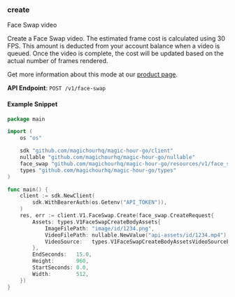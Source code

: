 
### create <a name="create"></a>
Face Swap video

Create a Face Swap video. The estimated frame cost is calculated using 30 FPS. This amount is deducted from your account balance when a video is queued. Once the video is complete, the cost will be updated based on the actual number of frames rendered.
  
Get more information about this mode at our [product page](/products/face-swap).
  

**API Endpoint**: `POST /v1/face-swap`

#### Example Snippet

```go
package main

import (
	os "os"

	sdk "github.com/magichourhq/magic-hour-go/client"
	nullable "github.com/magichourhq/magic-hour-go/nullable"
	face_swap "github.com/magichourhq/magic-hour-go/resources/v1/face_swap"
	types "github.com/magichourhq/magic-hour-go/types"
)

func main() {
	client := sdk.NewClient(
		sdk.WithBearerAuth(os.Getenv("API_TOKEN")),
	)
	res, err := client.V1.FaceSwap.Create(face_swap.CreateRequest{
		Assets: types.V1FaceSwapCreateBodyAssets{
			ImageFilePath: "image/id/1234.png",
			VideoFilePath: nullable.NewValue("api-assets/id/1234.mp4"),
			VideoSource:   types.V1FaceSwapCreateBodyAssetsVideoSourceEnumFile,
		},
		EndSeconds:   15.0,
		Height:       960,
		StartSeconds: 0.0,
		Width:        512,
	})
}

```
